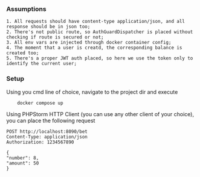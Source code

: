 ### Assumptions
    1. All requests should have content-type application/json, and all response should be in json too;
    2. There's not public route, so AuthGuardDispatcher is placed without checking if route is secured or not;
    3. All env vars are injected through docker container config;
    4. The moment that a user is creatd, the corresponding balance is created too;
    5. There's a proper JWT auth placed, so here we use the token only to identify the current user;

### Setup
Using you cmd line of choice, navigate to the project dir and execute
``` bash
    docker compose up
```

Using PHPStorm HTTP Client (you can use any other client of your choice), you can place the following request

```
POST http://localhost:8090/bet
Content-Type: application/json
Authorization: 1234567890

{
"number": 8,
"amount": 50
}
```

